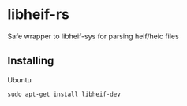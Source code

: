 # libheif-rs

Safe wrapper to libheif-sys for parsing heif/heic files

## Installing

Ubuntu
```
sudo apt-get install libheif-dev
```
